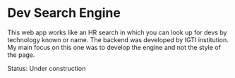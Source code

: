 <H1>Dev Search Engine</H1>
<p>This web app works like an HR search in which you can look up for devs by technology known or name. The backend was developed by IGTI institution. My main focus on this one was to develop the engine and not the style of the page.</p>
<p>Status: Under construction</p>

